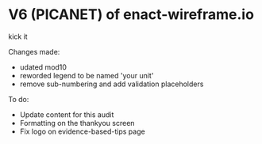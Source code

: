 # V6 (PICANET) of enact-wireframe.io

kick it

Changes made:
- udated mod10
- reworded legend to be named 'your unit'
- remove sub-numbering and add validation placeholders


To do:
- Update content for this audit
- Formatting on the thankyou screen
- Fix logo on evidence-based-tips page


